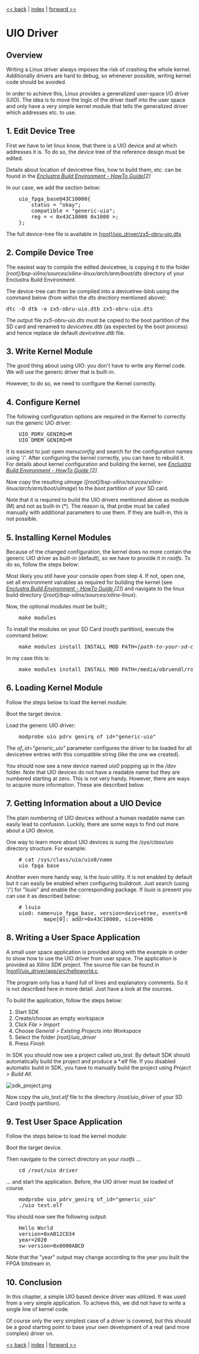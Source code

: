 [<< back](04_devmem.md) | [index](01_index.md) | [forward >> ](06_ioctl_driver.md)

# UIO Driver

## Overview

Writing a Linux driver always imposes the risk of crashing the whole kernel. Additionally drivers are hard to debug, so whenever possible, writing kernel code should be avoided.

In order to achieve this, Linux provides a generalized user-space I/O driver (UIO). The idea is to move the logic of the driver itself into the user space and only have a very simple kernel module that tells the generalized driver which addresses etc. to use.

## 1. Edit Device Tree

First we have to let linux know, that there is a UIO device and at which addresses it is. To do so, the device tree of the reference design must be edited.

Details about location of devicetree files, how to build them, etc. can be found in the  *[Enclustra Build Environment - HowTo Guide](https://download.enclustra.com/public_files/Design_Support/Application%20Notes/Enclustra_Build_Environment_HowToGuide_V02.pdf)[2]*

In our case, we add the section below:

<pre>
    uio_fpga_base@43C10000{	
		status = "okay";
		compatible = "generic-uio";
		reg = < 0x43C10000 0x1000 >;
	};
</pre>

The full device-tree file is available in [[root]/uio_driver/zx5-obru-uio.dts](../uio_driver/zx5-obru-uio.dts)

## 2. Compile Device Tree

The easiest way to compile the edited devicetree, is copying it to the folder *[root]/bsp-xilinx/sources/xilinx-linux/arch/arm/boot/dts* directory of your Enclustra Build Environment.

The device-tree can then be compiled into a devicetree-blob using the command below (from within the *dts* drectiory mentioned above):

<pre>
dtc -O dtb -o zx5-obru-uio.dtb zx5-obru-uio.dts
</pre>

The output file *zx5-obru-uio.dts* must be copied to the boot partition of the SD card and renamed to *devicetree.dtb* (as expected by the boot process) and hence replace de default *devicetree.dtb* file.

## 3. Write Kernel Module

The good thing about using UIO: you don't have to write any Kernel code. We will use the generic driver that is built-in. 

However, to do so, we need to configure the Kernel correctly.

## 4. Configure Kernel

The following configuration options are required in the Kernel to correctly run the generic UIO driver:

<pre>
	UIO_PDRV_GENIRQ=M
	UIO_DMEM_GENIRQ=M
</pre>

It is easiest to just open *menuconfig* and search for the configuration names using '/'. After configuring the kernel correctly, you can have to rebuild it. For details about kernel configuration and building the kernel,  see *[Enclustra Build Environment - HowTo Guide ](https://download.enclustra.com/public_files/Design_Support/Application%20Notes/Enclustra_Build_Environment_HowToGuide_V02.pdf)[2]*. 

Now copy the resulting *uImage* (*[root]/bsp-xilinx/sources/xilinx-linux/arch/arm/boot/uImage*) to the *boot* partition of your SD card.

Note that it is required to build the UIO drivers mentioned above as module (M) and not as built-in (*). The reason is, that probe must be called manually with additional parameters to use them. If they are built-in, this is not possible.

## 5. Installing Kernel Modules

Because of the changed configuration, the kernel does no more contain the generic UIO driver as built-in (default), so we have to provide it in *rootfs*. To do so, follow the steps below:

Most likely you still have your console open from step 4. If not, open one, set all environment vairables as required for building the kernel (see *[Enclustra Build Environment - HowTo Guide ](https://download.enclustra.com/public_files/Design_Support/Application%20Notes/Enclustra_Build_Environment_HowToGuide_V02.pdf)[2]*) and navigate to the linux build directory (*[root]/bsp-xilinx/sources/xilinx-linux*).

Now, the optional modules must be built:;

<pre>
    make modules
</pre>

To install the modules on your SD Card (*rootfs* partition), execute the command below:

<pre>
    make modules_install INSTALL_MOD_PATH=<i>[path-to-your-sd-card-rootfs-partition]</i>
</pre>

In my case this is:

<pre>
    make modules_install INSTALL_MOD_PATH=/media/obruendl/rootfs
</pre>

## 6. Loading Kernel Module

Follow the steps below to load the kernel module:

Boot the target device.

Load the generic UIO driver:

<pre>
    modprobe uio_pdrv_genirq of_id="generic-uio"
</pre>

The *of_id="generic_uio"* parameter configures the driver to be loaded for all devicetree entries with this compatible string (like the one we created).


You should now see a new device named *uio0* popping up in the */dev* folder. Note that UIO devices do not have a readable name but they are numbered starting at zero. This is not very handy. However, there are ways to acquire more information. These are described below.

## 7. Getting Information about a UIO Device

The plain numbering of UIO devices without a human readable name can easily lead to confusion. Luckily, there are some ways to find out more about a UIO device.

One way to learn more about UIO devices is suing the */sys/class/uio* directory structure. For example:

<pre>
    # cat /sys/class/uio/uio0/name
    uio_fpga_base
</pre>


Another even more handy way, is the *lsuio* utility. It is not enabled by default but it can easily be enabled when configuring buildroot. Just search (using '/') for "lsuio" and enable the corresponding package. If *lsuio* is present you can use it as described below:

<pre>
    # lsuio
    uio0: name=uio_fpga_base, version=devicetree, events=0
            mape[0]: addr=0x43C10000, size=4096
</pre>


## 8. Writing a User Space Application

A small user space application is provided along with the example in order to show how to use the UIO driver from user space. The application is provided as *Xilinx SDK* project. The source file can be found in [[root]/uio_driver/app/src/helloworld.c](../uio_driver/app/src/helloworld.c).

The program only has a hand full of lines and explanatory comments. So it is not described here in more detail. Just have a look at the sources.

To build the application, follow the steps below:

1. Start SDK
2. Create/choose an empty workspace
3. Click *File > Import*
4. Choose *General > Existing Projects into Workspace*
5. Select the folder *[root]/uio_driver*
6. Press *Finish*

In SDK you should now see a project called *uio_test*. By default SDK should automatically build the project and produce a *.elf file. If you disabled automatic build in SDK, you have to manually build the project using *Project > Build All*.

![sdk_project.png](./05_pics/sdk_project.png)

Now copy the *uio_test.elf*  file to the directory */root/uio_driver* of your SD Card (*rootfs* partition).

## 9. Test User Space Application

Follow the steps below to load the kernel module:

Boot the target device.

Then navigate to the correct directory on your *rootfs* ...

<pre>
    cd /root/uio_driver
</pre>

... and start the application. Before, the UIO driver must be loaded of course.

<pre>
    modprobe uio_pdrv_genirq of_id="generic_uio"
    ./uio_test.elf
</pre>


You should now see the following output:

<pre>
    Hello World
    version=0xAB12CD34
    year=2020
    sw-version=0x0000ABCD
</pre>

Note that the "year" output may change according to the year you built the FPGA bitstream in.

## 10. Conclusion

In this chapter, a simple UIO based device driver was utilized. It was used from a very simple application. To achieve this, we did not have to write a single line of kernel code.

Of course only the very simplest case of a driver is covered, but this should be a good starting point to base your own development of a real (and more complex) driver on.



[<< back](04_devmem.md) | [index](01_index.md) | [forward >> ](06_ioctl_driver.md)
